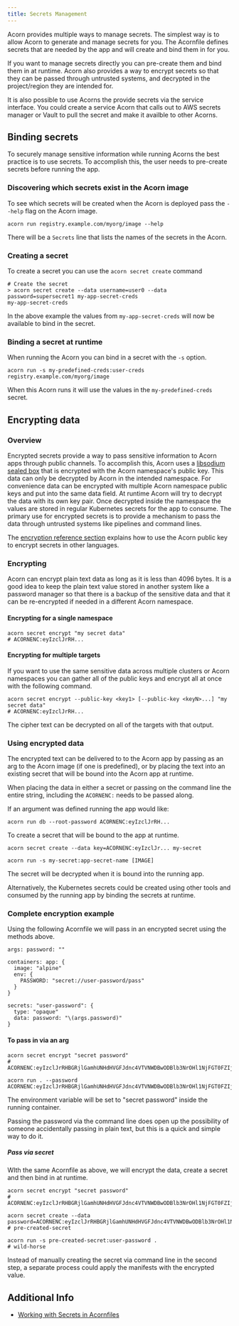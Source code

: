 ```yaml
---
title: Secrets Management
---
```


Acorn provides multiple ways to manage secrets. The simplest way is to allow Acorn to generate and manage secrets for you. The Acornfile defines secrets that are needed by the app and will create and bind them in for you.

If you want to manage secrets directly you can pre-create them and bind them in at runtime. Acorn also provides a way to encrypt secrets so that they can be passed through untrusted systems, and decrypted in the project/region they are intended for.

It is also possible to use Acorns the provide secrets via the service interface. You could create a service Acorn that calls out to AWS secrets manager or Vault to pull the secret and make it availble to other Acorns.

## Binding secrets

To securely manage sensitive information while running Acorns the best practice is to use secrets. To accomplish this, the user needs to pre-create secrets before running the app.

### Discovering which secrets exist in the Acorn image

To see which secrets will be created when the Acorn is deployed pass the `--help` flag on the Acorn image.

```shell
acorn run registry.example.com/myorg/image --help
```

There will be a `Secrets` line that lists the names of the secrets in the Acorn.

### Creating a secret

To create a secret you can use the `acorn secret create` command

```shell
# Create the secret
> acorn secret create --data username=user0 --data password=supersecret1 my-app-secret-creds
my-app-secret-creds
```

In the above example the values from `my-app-secret-creds` will now be available to bind in the secret.

### Binding a secret at runtime

When running the Acorn you can bind in a secret with the `-s` option.

```shell
acorn run -s my-predefined-creds:user-creds registry.example.com/myorg/image
```

When this Acorn runs it will use the values in the `my-predefined-creds` secret.

## Encrypting data

### Overview

Encrypted secrets provide a way to pass sensitive information to Acorn apps through public channels. To accomplish this, Acorn uses a [libsodium sealed box](https://libsodium.gitbook.io/doc/public-key_cryptography/sealed_boxes) that is encrypted with the Acorn namespace's public key. This data can only be decrypted by Acorn in the intended namespace. For convenience data can be encrypted with multiple Acorn namespace public keys and put into the same data field. At runtime Acorn will try to decrypt the data with its own key pair. Once decrypted inside the namespace the values are stored in regular Kubernetes secrets for the app to consume. The primary use for encrypted secrets is to provide a mechanism to pass the data through untrusted systems like pipelines and command lines.

The [encryption reference section](reference/encryption) explains how to use the Acorn public key to encrypt secrets in other languages.

### Encrypting

Acorn can encrypt plain text data as long as it is less than 4096 bytes. It is a good idea to keep the plain text value stored in another system like a password manager so that there is a backup of the sensitive data and that it can be re-encrypted if needed in a different Acorn namespace.

#### Encrypting for a single namespace

```shell
acorn secret encrypt "my secret data" 
# ACORNENC:eyIzclJrRH...
```

#### Encrypting for multiple targets

If you want to use the same sensitive data across multiple clusters or Acorn namespaces you can gather all of the public keys and encrypt all at once with the following command.

```shell
acorn secret encrypt --public-key <key1> [--public-key <keyN>...] "my secret data"
# ACORNENC:eyIzclJrRH...
```

The cipher text can be decrypted on all of the targets with that output.

### Using encrypted data

The encrypted text can be delivered to to the Acorn app by passing as an arg to the Acorn image (if one is predefined), or by placing the text into an existing secret that will be bound into the Acorn app at runtime.

When placing the data in either a secret or passing on the command line the entire string, including the `ACORNENC:` needs to be passed along.

If an argument was defined running the app would like:

```shell
acorn run db --root-password ACORNENC:eyIzclJrRH...
```

To create a secret that will be bound to the app at runtime.

```shell
acorn secret create --data key=ACORNENC:eyIzclJr... my-secret

acorn run -s my-secret:app-secret-name [IMAGE]
```

The secret will be decrypted when it is bound into the running app.

Alternatively, the Kubernetes secrets could be created using other tools and consumed by the running app by binding the secrets at runtime.

### Complete encryption example

Using the following Acornfile we will pass in an encrypted secret using the methods above.

```acorn
args: password: ""

containers: app: {
  image: "alpine"
  env: {
    PASSWORD: "secret://user-password/pass"
  }
}

secrets: "user-password": {
  type: "opaque"
  data: password: "\(args.password)"
}
```

#### To pass in via an arg

```shell
acorn secret encrypt "secret password"
# ACORNENC:eyIzclJrRHBGRjlGamhUNHdHVGFJdnc4VTVNWDBwODBlb3NrOHl1NjFGT0FZIjoiZkU3RHB6TnF3ZkVacWRtaVBmdktKbGtTcTllSzdCa3VSM3ctT01YTG54a1RkZi1MR0Y5aWk2ZXhUMm9iWE02OC1Hc0RuQkJRWnZfUGNpQ0tzOVplIn0

acorn run . --password ACORNENC:eyIzclJrRHBGRjlGamhUNHdHVGFJdnc4VTVNWDBwODBlb3NrOHl1NjFGT0FZIjoiZkU3RHB6TnF3ZkVacWRtaVBmdktKbGtTcTllSzdCa3VSM3ctT01YTG54a1RkZi1MR0Y5aWk2ZXhUMm9iWE02OC1Hc0RuQkJRWnZfUGNpQ0tzOVplIn0
```

The environment variable will be set to "secret password" inside the running container.

Passing the password via the command line does open up the possibility of someone accidentally passing in plain text, but this is a quick and simple way to do it.

##### Pass via secret

WIth the same Acornfile as above, we will encrypt the data, create a secret and then bind in at runtime.

```shell
acorn secret encrypt "secret password"
# ACORNENC:eyIzclJrRHBGRjlGamhUNHdHVGFJdnc4VTVNWDBwODBlb3NrOHl1NjFGT0FZIjoiZkU3RHB6TnF3ZkVacWRtaVBmdktKbGtTcTllSzdCa3VSM3ctT01YTG54a1RkZi1MR0Y5aWk2ZXhUMm9iWE02OC1Hc0RuQkJRWnZfUGNpQ0tzOVplIn0

acorn secret create --data password=ACORNENC:eyIzclJrRHBGRjlGamhUNHdHVGFJdnc4VTVNWDBwODBlb3NrOHl1NjFGT0FZIjoiZkU3RHB6TnF3ZkVacWRtaVBmdktKbGtTcTllSzdCa3VSM3ctT01YTG54a1RkZi1MR0Y5aWk2ZXhUMm9iWE02OC1Hc0RuQkJRWnZfUGNpQ0tzOVplIn0
# pre-created-secret

acorn run -s pre-created-secret:user-password .
# wild-horse
```

Instead of manually creating the secret via command line in the second step, a separate process could apply the manifests with the encrypted value.

## Additional Info

* [Working with Secrets in Acornfiles](/authoring/secrets)

